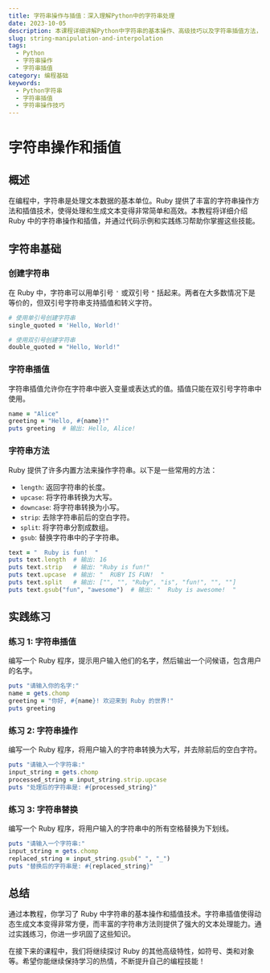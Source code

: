 ```yaml
---
title: 字符串操作与插值：深入理解Python中的字符串处理
date: 2023-10-05
description: 本课程详细讲解Python中字符串的基本操作、高级技巧以及字符串插值方法，帮助你掌握高效处理文本数据的能力。
slug: string-manipulation-and-interpolation
tags:
  - Python
  - 字符串操作
  - 字符串插值
category: 编程基础
keywords:
  - Python字符串
  - 字符串插值
  - 字符串操作技巧
---
```


# 字符串操作和插值

## 概述

在编程中，字符串是处理文本数据的基本单位。Ruby 提供了丰富的字符串操作方法和插值技术，使得处理和生成文本变得非常简单和高效。本教程将详细介绍 Ruby 中的字符串操作和插值，并通过代码示例和实践练习帮助你掌握这些技能。

## 字符串基础

### 创建字符串

在 Ruby 中，字符串可以用单引号 `'` 或双引号 `"` 括起来。两者在大多数情况下是等价的，但双引号字符串支持插值和转义字符。

```ruby
# 使用单引号创建字符串
single_quoted = 'Hello, World!'

# 使用双引号创建字符串
double_quoted = "Hello, World!"
```

### 字符串插值

字符串插值允许你在字符串中嵌入变量或表达式的值。插值只能在双引号字符串中使用。

```ruby
name = "Alice"
greeting = "Hello, #{name}!"
puts greeting  # 输出: Hello, Alice!
```

### 字符串方法

Ruby 提供了许多内置方法来操作字符串。以下是一些常用的方法：

- `length`: 返回字符串的长度。
- `upcase`: 将字符串转换为大写。
- `downcase`: 将字符串转换为小写。
- `strip`: 去除字符串前后的空白字符。
- `split`: 将字符串分割成数组。
- `gsub`: 替换字符串中的子字符串。

```ruby
text = "  Ruby is fun!  "
puts text.length  # 输出: 16
puts text.strip   # 输出: "Ruby is fun!"
puts text.upcase  # 输出: "  RUBY IS FUN!  "
puts text.split   # 输出: ["", "", "Ruby", "is", "fun!", "", ""]
puts text.gsub("fun", "awesome")  # 输出: "  Ruby is awesome!  "
```

## 实践练习

### 练习 1: 字符串插值

编写一个 Ruby 程序，提示用户输入他们的名字，然后输出一个问候语，包含用户的名字。

```ruby
puts "请输入你的名字:"
name = gets.chomp
greeting = "你好, #{name}! 欢迎来到 Ruby 的世界!"
puts greeting
```

### 练习 2: 字符串操作

编写一个 Ruby 程序，将用户输入的字符串转换为大写，并去除前后的空白字符。

```ruby
puts "请输入一个字符串:"
input_string = gets.chomp
processed_string = input_string.strip.upcase
puts "处理后的字符串是: #{processed_string}"
```

### 练习 3: 字符串替换

编写一个 Ruby 程序，将用户输入的字符串中的所有空格替换为下划线。

```ruby
puts "请输入一个字符串:"
input_string = gets.chomp
replaced_string = input_string.gsub(" ", "_")
puts "替换后的字符串是: #{replaced_string}"
```

## 总结

通过本教程，你学习了 Ruby 中字符串的基本操作和插值技术。字符串插值使得动态生成文本变得非常方便，而丰富的字符串方法则提供了强大的文本处理能力。通过实践练习，你进一步巩固了这些知识。

在接下来的课程中，我们将继续探讨 Ruby 的其他高级特性，如符号、类和对象等。希望你能继续保持学习的热情，不断提升自己的编程技能！